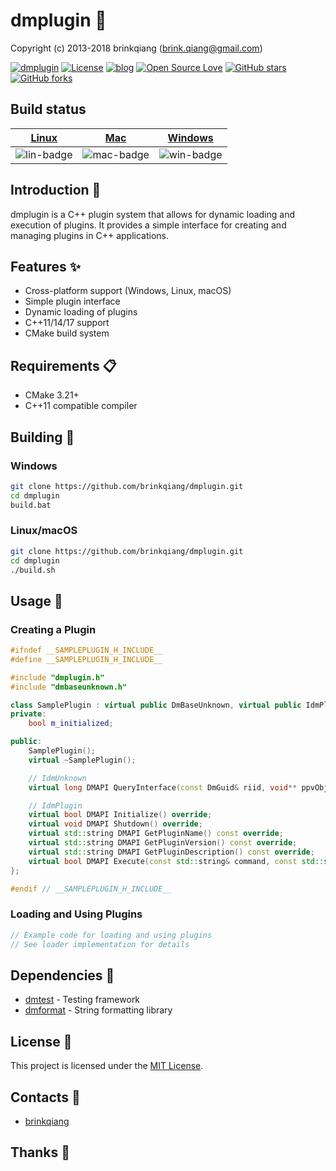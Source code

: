 # dmplugin 🔌

Copyright (c) 2013-2018 brinkqiang (brink.qiang@gmail.com)

[![dmplugin](https://img.shields.io/badge/brinkqiang-dmplugin-blue.svg?style=flat-square)](https://github.com/brinkqiang/dmplugin)
[![License](https://img.shields.io/badge/license-MIT-brightgreen.svg)](https://github.com/brinkqiang/dmplugin/blob/master/LICENSE)
[![blog](https://img.shields.io/badge/Author-Blog-7AD6FD.svg)](https://brinkqiang.github.io/)
[![Open Source Love](https://badges.frapsoft.com/os/v3/open-source.png)](https://github.com/brinkqiang)
[![GitHub stars](https://img.shields.io/github/stars/brinkqiang/dmplugin.svg?label=Stars)](https://github.com/brinkqiang/dmplugin) 
[![GitHub forks](https://img.shields.io/github/forks/brinkqiang/dmplugin.svg?label=Fork)](https://github.com/brinkqiang/dmplugin)

## Build status
| [Linux][lin-link] | [Mac][mac-link] | [Windows][win-link] |
| :---------------: | :----------------: | :-----------------: |
| ![lin-badge]      | ![mac-badge]       | ![win-badge]        |

[lin-badge]: https://github.com/brinkqiang/dmplugin/workflows/linux/badge.svg "linux build status"
[lin-link]:  https://github.com/brinkqiang/dmplugin/actions/workflows/linux.yml "linux build status"
[mac-badge]: https://github.com/brinkqiang/dmplugin/workflows/mac/badge.svg "mac build status"
[mac-link]:  https://github.com/brinkqiang/dmplugin/actions/workflows/mac.yml "mac build status"
[win-badge]: https://github.com/brinkqiang/dmplugin/workflows/win/badge.svg "win build status"
[win-link]:  https://github.com/brinkqiang/dmplugin/actions/workflows/win.yml "win build status"

## Introduction 🚀

dmplugin is a C++ plugin system that allows for dynamic loading and execution of plugins. It provides a simple interface for creating and managing plugins in C++ applications.

## Features ✨

- Cross-platform support (Windows, Linux, macOS)
- Simple plugin interface
- Dynamic loading of plugins
- C++11/14/17 support
- CMake build system

## Requirements 📋

- CMake 3.21+
- C++11 compatible compiler

## Building 🔨

### Windows
```bash
git clone https://github.com/brinkqiang/dmplugin.git
cd dmplugin
build.bat
```

### Linux/macOS
```bash
git clone https://github.com/brinkqiang/dmplugin.git
cd dmplugin
./build.sh
```

## Usage 📝

### Creating a Plugin

```cpp
#ifndef __SAMPLEPLUGIN_H_INCLUDE__
#define __SAMPLEPLUGIN_H_INCLUDE__

#include "dmplugin.h"
#include "dmbaseunknown.h"

class SamplePlugin : virtual public DmBaseUnknown, virtual public IdmPlugin {
private:
    bool m_initialized;

public:
    SamplePlugin();
    virtual ~SamplePlugin();

    // IdmUnknown
    virtual long DMAPI QueryInterface(const DmGuid& riid, void** ppvObject) override;

    // IdmPlugin
    virtual bool DMAPI Initialize() override;
    virtual void DMAPI Shutdown() override;
    virtual std::string DMAPI GetPluginName() const override;
    virtual std::string DMAPI GetPluginVersion() const override;
    virtual std::string DMAPI GetPluginDescription() const override;
    virtual bool DMAPI Execute(const std::string& command, const std::string& params) override;
};

#endif // __SAMPLEPLUGIN_H_INCLUDE__
```

### Loading and Using Plugins

```cpp
// Example code for loading and using plugins
// See loader implementation for details
```

## Dependencies 🔗

- [dmtest](https://github.com/brinkqiang/dmtest) - Testing framework
- [dmformat](https://github.com/brinkqiang/dmformat) - String formatting library

## License 📄

This project is licensed under the [MIT License](LICENSE).

## Contacts 📧

- [brinkqiang](https://github.com/brinkqiang)

## Thanks 🙏

